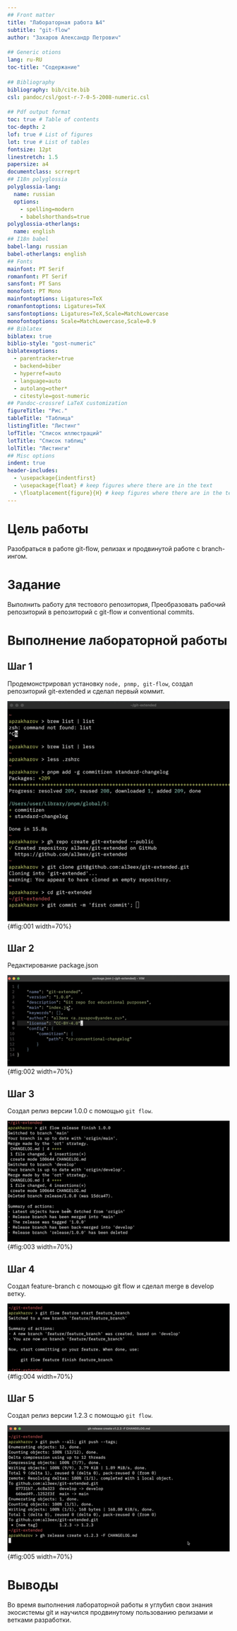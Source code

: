 ```yaml
---
## Front matter
title: "Лабораторная работа №4"
subtitle: "git-flow"
author: "Захаров Александр Петрович"

## Generic otions
lang: ru-RU
toc-title: "Содержание"

## Bibliography
bibliography: bib/cite.bib
csl: pandoc/csl/gost-r-7-0-5-2008-numeric.csl

## Pdf output format
toc: true # Table of contents
toc-depth: 2
lof: true # List of figures
lot: true # List of tables
fontsize: 12pt
linestretch: 1.5
papersize: a4
documentclass: scrreprt
## I18n polyglossia
polyglossia-lang:
  name: russian
  options:
	- spelling=modern
	- babelshorthands=true
polyglossia-otherlangs:
  name: english
## I18n babel
babel-lang: russian
babel-otherlangs: english
## Fonts
mainfont: PT Serif
romanfont: PT Serif
sansfont: PT Sans
monofont: PT Mono
mainfontoptions: Ligatures=TeX
romanfontoptions: Ligatures=TeX
sansfontoptions: Ligatures=TeX,Scale=MatchLowercase
monofontoptions: Scale=MatchLowercase,Scale=0.9
## Biblatex
biblatex: true
biblio-style: "gost-numeric"
biblatexoptions:
  - parentracker=true
  - backend=biber
  - hyperref=auto
  - language=auto
  - autolang=other*
  - citestyle=gost-numeric
## Pandoc-crossref LaTeX customization
figureTitle: "Рис."
tableTitle: "Таблица"
listingTitle: "Листинг"
lofTitle: "Список иллюстраций"
lotTitle: "Список таблиц"
lolTitle: "Листинги"
## Misc options
indent: true
header-includes:
  - \usepackage{indentfirst}
  - \usepackage{float} # keep figures where there are in the text
  - \floatplacement{figure}{H} # keep figures where there are in the text
---
```


# Цель работы

Разобраться в работе git-flow, релизах и продвинутой работе с branch-ингом.

# Задание

Выполнить работу для тестового репозитория, Преобразовать рабочий репозиторий в репозиторий с git-flow и conventional commits.

# Выполнение лабораторной работы

## Шаг 1

Продемонстрировал установку `node, pnmp, git-flow`, создал репозиторий git-extended и сделал первый коммит.

![создание git-extended и первый коммит](image/1.png){#fig:001 width=70%}

## Шаг 2
Редактирование package.json

![Редактирование package.json](image/2.png){#fig:002 width=70%}

## Шаг 3

Создал релиз версии 1.0.0 с помощью `git flow`.

![первый релиз 1.0.0](image/3.png){#fig:003 width=70%}

## Шаг 4
Создал feature-branch с помощью git flow и сделал merge в develop ветку.

![feature-branch и merge в develop](image/4.png){#fig:004 width=70%}

## Шаг 5
Создал релиз версии 1.2.3 с помощью `git flow`.

![первый релиз 1.2.3](image/5.png){#fig:005 width=70%}

# Выводы

Во время выполнения лабораторной работы я углубил свои знания экосистемы git и научился продвинутому пользованию релизами и ветками разработки.
